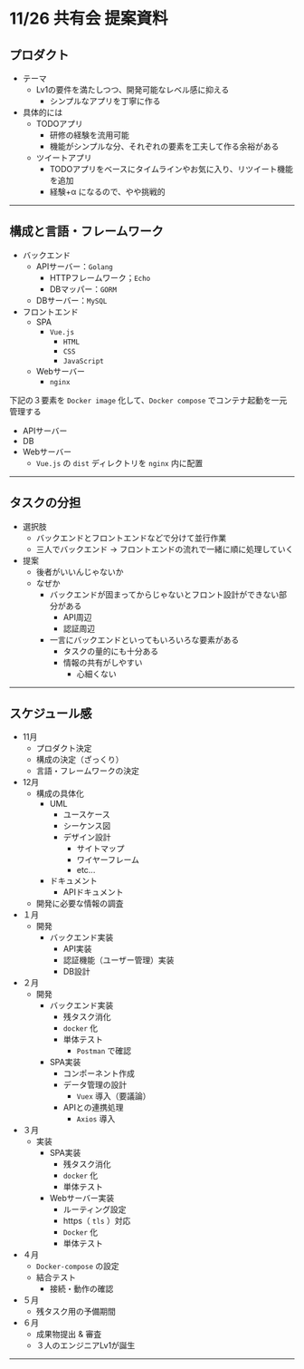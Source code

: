 # 11/26 共有会 提案資料

## プロダクト
- テーマ
  - Lv1の要件を満たしつつ、開発可能なレベル感に抑える
    - シンプルなアプリを丁寧に作る
- 具体的には
  - TODOアプリ
    - 研修の経験を流用可能
    - 機能がシンプルな分、それぞれの要素を工夫して作る余裕がある
  - ツイートアプリ
    - TODOアプリをベースにタイムラインやお気に入り、リツイート機能を追加
    - 経験+α になるので、やや挑戦的

---

## 構成と言語・フレームワーク
- バックエンド
  - APIサーバー：`Golang`
    - HTTPフレームワーク；`Echo`
    - DBマッパー：`GORM`
  - DBサーバー：`MySQL`
- フロントエンド
  - SPA
    - `Vue.js`
      - `HTML`
      - `CSS`
      - `JavaScript`
  - Webサーバー
    - `nginx`

下記の３要素を `Docker image` 化して、`Docker compose` でコンテナ起動を一元管理する
- APIサーバー
- DB
- Webサーバー
  - `Vue.js` の `dist` ディレクトリを `nginx` 内に配置

---

## タスクの分担
- 選択肢
  - バックエンドとフロントエンドなどで分けて並行作業
  - 三人でバックエンド -> フロントエンドの流れで一緒に順に処理していく
- 提案
  - 後者がいいんじゃないか
  - なぜか
    - バックエンドが固まってからじゃないとフロント設計ができない部分がある
      - API周辺
      - 認証周辺
    - 一言にバックエンドといってもいろいろな要素がある
      - タスクの量的にも十分ある
      - 情報の共有がしやすい
        - 心細くない

---

## スケジュール感
- 11月
  - プロダクト決定
  - 構成の決定（ざっくり）
  - 言語・フレームワークの決定
- 12月
  - 構成の具体化
    - UML
      - ユースケース
      - シーケンス図
      - デザイン設計
        - サイトマップ
        - ワイヤーフレーム
        - etc...
    - ドキュメント
      - APIドキュメント
  - 開発に必要な情報の調査
- １月
  - 開発
    - バックエンド実装
      - API実装
      - 認証機能（ユーザー管理）実装
      - DB設計
- ２月
  - 開発
    - バックエンド実装
      - 残タスク消化
      - `docker` 化
      - 単体テスト
        - `Postman` で確認
    - SPA実装
      - コンポーネント作成
      - データ管理の設計
        - `Vuex` 導入（要議論）
      - APIとの連携処理
        - `Axios` 導入
- ３月
  - 実装
    - SPA実装
      - 残タスク消化
      - `docker` 化
      - 単体テスト
    - Webサーバー実装
      - ルーティング設定
      - https（ `tls` ）対応
      - `Docker` 化
      - 単体テスト
- ４月
  - `Docker-compose` の設定
  - 結合テスト
    - 接続・動作の確認
- ５月
  - 残タスク用の予備期間
- ６月
  - 成果物提出 & 審査
  - ３人のエンジニアLv1が誕生

---